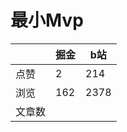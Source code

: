# 最小Mvp

|        | 掘金 | b站  |
| ------ | ---- | ---- |
| 点赞   | 2    |  214   |
| 浏览   | 162    |  2378    |
| 文章数 |     |     |

